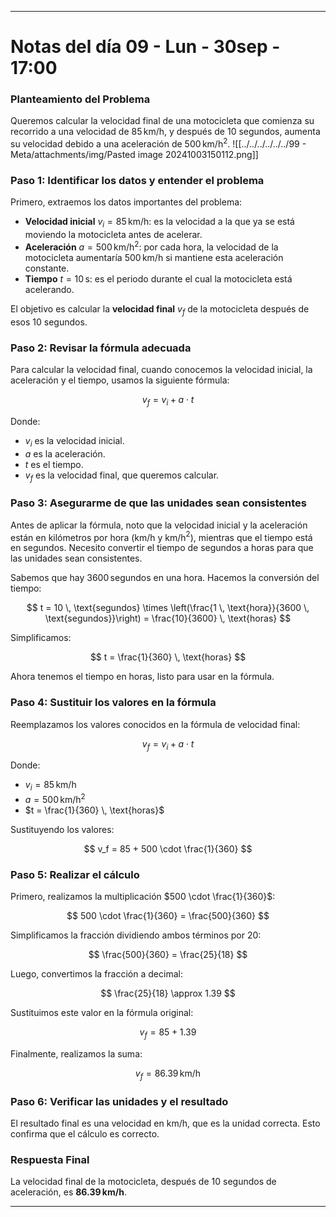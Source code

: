 

---

# Notas del día 09 - Lun - 30sep - 17:00

### Planteamiento del Problema

Queremos calcular la velocidad final de una motocicleta que comienza su recorrido a una velocidad de $85 \, \text{km/h}$, y después de $10$ segundos, aumenta su velocidad debido a una aceleración de $500 \, \text{km/h}^2$.
![[../../../../../../99 - Meta/attachments/img/Pasted image 20241003150112.png]]
### Paso 1: Identificar los datos y entender el problema

Primero, extraemos los datos importantes del problema:

- **Velocidad inicial** $v_i = 85 \, \text{km/h}$: es la velocidad a la que ya se está moviendo la motocicleta antes de acelerar.
- **Aceleración** $a = 500 \, \text{km/h}^2$: por cada hora, la velocidad de la motocicleta aumentaría $500 \, \text{km/h}$ si mantiene esta aceleración constante.
- **Tiempo** $t = 10 \, \text{s}$: es el periodo durante el cual la motocicleta está acelerando.

El objetivo es calcular la **velocidad final** $v_f$ de la motocicleta después de esos 10 segundos.

### Paso 2: Revisar la fórmula adecuada

Para calcular la velocidad final, cuando conocemos la velocidad inicial, la aceleración y el tiempo, usamos la siguiente fórmula:

$$
v_f = v_i + a \cdot t
$$

Donde:
- $v_i$ es la velocidad inicial.
- $a$ es la aceleración.
- $t$ es el tiempo.
- $v_f$ es la velocidad final, que queremos calcular.

### Paso 3: Asegurarme de que las unidades sean consistentes

Antes de aplicar la fórmula, noto que la velocidad inicial y la aceleración están en kilómetros por hora (km/h y km/h$^2$), mientras que el tiempo está en segundos. Necesito convertir el tiempo de segundos a horas para que las unidades sean consistentes.

Sabemos que hay $3600 \, \text{segundos}$ en una hora. Hacemos la conversión del tiempo:

$$
t = 10 \, \text{segundos} \times \left(\frac{1 \, \text{hora}}{3600 \, \text{segundos}}\right) = \frac{10}{3600} \, \text{horas}
$$

Simplificamos:

$$
t = \frac{1}{360} \, \text{horas}
$$

Ahora tenemos el tiempo en horas, listo para usar en la fórmula.

### Paso 4: Sustituir los valores en la fórmula

Reemplazamos los valores conocidos en la fórmula de velocidad final:

$$
v_f = v_i + a \cdot t
$$

Donde:
- $v_i = 85 \, \text{km/h}$
- $a = 500 \, \text{km/h}^2$
- $t = \frac{1}{360} \, \text{horas}$

Sustituyendo los valores:

$$
v_f = 85 + 500 \cdot \frac{1}{360}
$$

### Paso 5: Realizar el cálculo

Primero, realizamos la multiplicación $500 \cdot \frac{1}{360}$:

$$
500 \cdot \frac{1}{360} = \frac{500}{360}
$$

Simplificamos la fracción dividiendo ambos términos por 20:

$$
\frac{500}{360} = \frac{25}{18}
$$

Luego, convertimos la fracción a decimal:

$$
\frac{25}{18} \approx 1.39
$$

Sustituimos este valor en la fórmula original:

$$
v_f = 85 + 1.39
$$

Finalmente, realizamos la suma:

$$
v_f = 86.39 \, \text{km/h}
$$

### Paso 6: Verificar las unidades y el resultado

El resultado final es una velocidad en km/h, que es la unidad correcta. Esto confirma que el cálculo es correcto.

### Respuesta Final

La velocidad final de la motocicleta, después de $10$ segundos de aceleración, es **$86.39 \, \text{km/h}$**.

---

